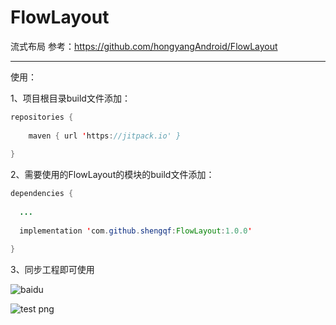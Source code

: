 # FlowLayout

流式布局
参考：https://github.com/hongyangAndroid/FlowLayout

------

使用：

1、项目根目录build文件添加：

~~~java
repositories {
       
    maven { url 'https://jitpack.io' }
      
}
~~~



2、需要使用的FlowLayout的模块的build文件添加：
~~~java
dependencies {
      
  ...
     
  implementation 'com.github.shengqf:FlowLayout:1.0.0'

}
~~~

    

3、同步工程即可使用

![baidu](http://www.baidu.com/img/bdlogo.gif "百度logo")

![test png](http://pic.58pic.com/58pic/15/68/59/71X58PICNjx_1024.jpg "test png")




